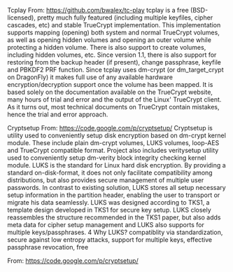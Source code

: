 
Tcplay
From: https://github.com/bwalex/tc-play
tcplay is a free (BSD-licensed), pretty much fully featured (including multiple keyfiles, cipher cascades, etc) and stable TrueCrypt implementation. 
This implementation supports mapping (opening) both system and normal TrueCrypt volumes, as well as opening hidden volumes and opening an outer volume while protecting a hidden volume. There is also support to create volumes, including hidden volumes, etc. Since version 1.1, there is also support for restoring from the backup header (if present), change passphrase, keyfile and PBKDF2 PRF function. 
Since tcplay uses dm-crypt (or dm_target_crypt on DragonFly) it makes full use of any available hardware encryption/decryption support once the volume has been mapped. 
It is based solely on the documentation available on the TrueCrypt website, many hours of trial and error and the output of the Linux' TrueCrypt client. As it turns out, most technical documents on TrueCrypt contain mistakes, hence the trial and error approach.





Cryptsetup
From: https://code.google.com/p/cryptsetup/
Cryptsetup is utility used to conveniently setup disk encryption based on dm-crypt kernel module. 
These include plain dm-crypt volumes, LUKS volumes, loop-AES and TrueCrypt compatible format. 
Project also includes veritysetup utility used to conveniently setup dm-verity block integrity checking kernel module. 
LUKS is the standard for Linux hard disk encryption. By providing a standard on-disk-format, it does not only facilitate compatibility among distributions, but also provides secure management of multiple user passwords. In contrast to existing solution, LUKS stores all setup necessary setup information in the partition header, enabling the user to transport or migrate his data seamlessly. 
LUKS was designed according to TKS1, a template design developed in TKS1 for secure key setup. LUKS closely reassembles the structure recommended in the TKS1 paper, but also adds meta data for cipher setup management and LUKS also supports for multiple keys/passphrases. 4
Why LUKS?
compatiblity via standardization, 
secure against low entropy attacks, 
support for multiple keys, 
effective passphrase revocation, 
free 




From: https://code.google.com/p/cryptsetup/